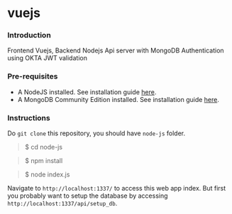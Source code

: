 # vuejs


### Introduction

Frontend Vuejs, Backend Nodejs Api server with MongoDB
Authentication using OKTA JWT validation

### Pre-requisites

- A NodeJS installed. See installation guide [here](https://nodejs.org/en/download/).
- A MongoDB Community Edition installed. See installation guide [here](https://docs.mongodb.com/manual/administration/install-community/).

### Instructions

Do `git clone` this repository, you should have `node-js` folder.

> $ cd node-js

> $ npm install

> $ node index.js

Navigate to `http://localhost:1337/` to access this web app index. But first you probably want to setup the database by accessing `http://localhost:1337/api/setup_db`.
